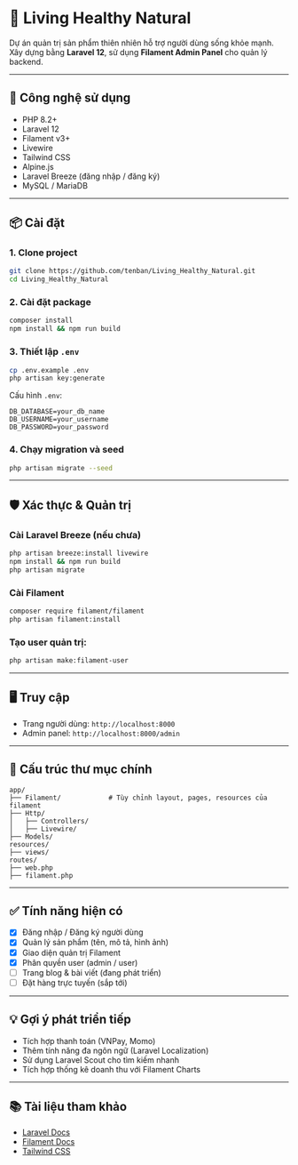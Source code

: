 # 🌿 Living Healthy Natural

Dự án quản trị sản phẩm thiên nhiên hỗ trợ người dùng sống khỏe mạnh. Xây dựng bằng **Laravel 12**, sử dụng **Filament Admin Panel** cho quản lý backend.

---

## 🚀 Công nghệ sử dụng

- PHP 8.2+
- Laravel 12
- Filament v3+
- Livewire
- Tailwind CSS
- Alpine.js
- Laravel Breeze (đăng nhập / đăng ký)
- MySQL / MariaDB

---

## 📦 Cài đặt

### 1. Clone project
```bash
git clone https://github.com/tenban/Living_Healthy_Natural.git
cd Living_Healthy_Natural
```

### 2. Cài đặt package
```bash
composer install
npm install && npm run build
```

### 3. Thiết lập `.env`
```bash
cp .env.example .env
php artisan key:generate
```

Cấu hình `.env`:

```env
DB_DATABASE=your_db_name
DB_USERNAME=your_username
DB_PASSWORD=your_password
```

### 4. Chạy migration và seed
```bash
php artisan migrate --seed
```

---

## 🛡️ Xác thực & Quản trị

### Cài Laravel Breeze (nếu chưa)
```bash
php artisan breeze:install livewire
npm install && npm run build
php artisan migrate
```

### Cài Filament
```bash
composer require filament/filament
php artisan filament:install
```

### Tạo user quản trị:
```bash
php artisan make:filament-user
```

---

## 🖥️ Truy cập

- Trang người dùng: `http://localhost:8000`
- Admin panel: `http://localhost:8000/admin`

---

## 📁 Cấu trúc thư mục chính

```
app/
├── Filament/            # Tùy chỉnh layout, pages, resources của filament
├── Http/
│   ├── Controllers/
│   ├── Livewire/
├── Models/
resources/
├── views/
routes/
├── web.php
├── filament.php
```

---

## ✅ Tính năng hiện có

- [x] Đăng nhập / Đăng ký người dùng
- [x] Quản lý sản phẩm (tên, mô tả, hình ảnh)
- [x] Giao diện quản trị Filament
- [x] Phân quyền user (admin / user)
- [ ] Trang blog & bài viết (đang phát triển)
- [ ] Đặt hàng trực tuyến (sắp tới)

---

## 💡 Gợi ý phát triển tiếp

- Tích hợp thanh toán (VNPay, Momo)
- Thêm tính năng đa ngôn ngữ (Laravel Localization)
- Sử dụng Laravel Scout cho tìm kiếm nhanh
- Tích hợp thống kê doanh thu với Filament Charts

---

## 📚 Tài liệu tham khảo

- [Laravel Docs](https://laravel.com/docs)
- [Filament Docs](https://filamentphp.com/docs/3.x/panels/installation)
- [Tailwind CSS](https://tailwindcss.com/)
